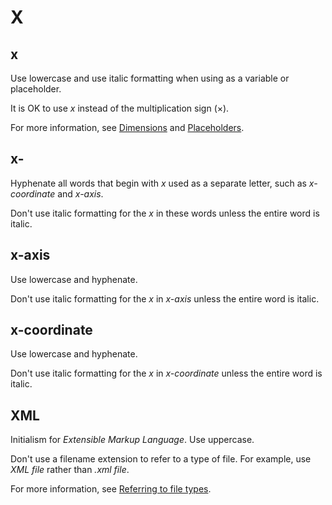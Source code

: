 # X

## x

Use lowercase and use italic formatting when using as a variable or placeholder.

It is OK to use *x* instead of the multiplication sign (×).

For more information, see [Dimensions](https://make.wordpress.org/docs/style-guide/formatting/numbers/#dimensions) and [Placeholders](https://make.wordpress.org/docs/style-guide/developer-content/placeholders/).

## x-

Hyphenate all words that begin with *x* used as a separate letter, such as *x-coordinate* and *x-axis*.

Don't use italic formatting for the *x* in these words unless the entire word is italic.

## x-axis

Use lowercase and hyphenate.

Don't use italic formatting for the *x* in *x-axis* unless the entire word is italic.

## x-coordinate

Use lowercase and hyphenate.

Don't use italic formatting for the *x* in *x-coordinate* unless the entire word is italic.

## XML

Initialism for *Extensible Markup Language*. Use uppercase.

Don't use a filename extension to refer to a type of file. For example, use *XML file* rather than *.xml file*.

For more information, see [Referring to file types](https://make.wordpress.org/docs/style-guide/formatting/filenames/#referring-to-file-types).
